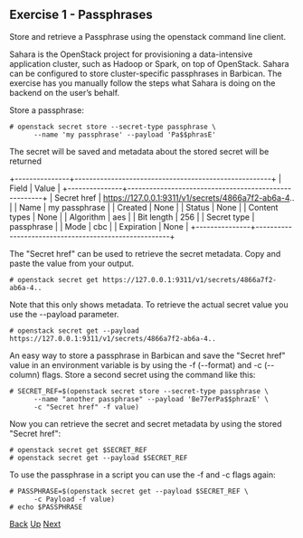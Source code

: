 ## Exercise 1 - Passphrases
Store and retrieve a Passphrase using the openstack command line client.

Sahara is the OpenStack project for provisioning a data-intensive application cluster, such as Hadoop or Spark, on top of OpenStack.  Sahara can be configured to store cluster-specific passphrases in Barbican.  The exercise has you manually follow the steps what Sahara is doing on the backend on the user’s behalf.

Store a passphrase:

    # openstack secret store --secret-type passphrase \
          --name 'my passphrase' --payload 'Pa$$phrasE'

The secret will be saved and metadata about the stored secret will be returned

+---------------+------------------------------------------------------+
| Field         | Value                                                |
+---------------+------------------------------------------------------+
| Secret href   | https://127.0.0.1:9311/v1/secrets/4866a7f2-ab6a-4..  |
| Name          | my passphrase                                        |
| Created       | None                                                 |
| Status        | None                                                 |
| Content types | None                                                 |
| Algorithm     | aes                                                  |
| Bit length    | 256                                                  |
| Secret type   | passphrase                                           |
| Mode          | cbc                                                  |
| Expiration    | None                                                 |
+---------------+------------------------------------------------------+

The "Secret href" can be used to retrieve the secret metadata.  Copy and paste the value from your output.

    # openstack secret get https://127.0.0.1:9311/v1/secrets/4866a7f2-ab6a-4..

Note that this only shows metadata.  To retrieve the actual secret value you use the --payload parameter.

    # openstack secret get --payload https://127.0.0.1:9311/v1/secrets/4866a7f2-ab6a-4..


An easy way to store a passphrase in Barbican and save the "Secret href" value in an environment variable is by using the -f (--format) and -c (--column) flags.  Store a second secret using the command like this:

    # SECRET_REF=$(openstack secret store --secret-type passphrase \
          --name "another passphrase" --payload 'Be77erPa$$phrazE' \
          -c "Secret href" -f value)

Now you can retrieve the secret and secret metadata by using the stored "Secret href":

    # openstack secret get $SECRET_REF
    # openstack secret get --payload $SECRET_REF

To use the passphrase in a script you can use the -f and -c flags again:

    # PASSPHRASE=$(openstack secret get --payload $SECRET_REF \
          -c Payload -f value)
    # echo $PASSPHRASE


[Back](Exercise_00_Setup.md) [Up](../README.md) [Next](Exercise_02_Symmetric_Enrcryption_Keys.md)
